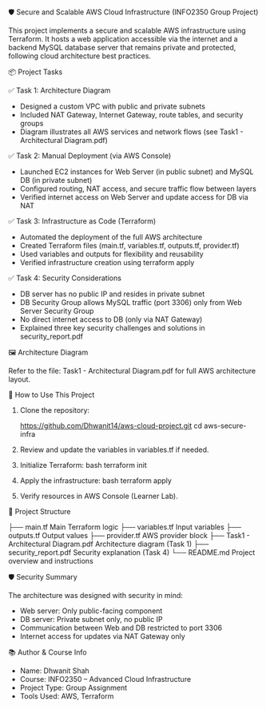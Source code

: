 
 🛡️ Secure and Scalable AWS Cloud Infrastructure (INFO2350 Group Project)

This project implements a secure and scalable AWS infrastructure using Terraform. It hosts a web application accessible via the internet and a backend MySQL database server that remains private and protected, following cloud architecture best practices.



 📦 Project Tasks

✅ Task 1: Architecture Diagram  
- Designed a custom VPC with public and private subnets  
- Included NAT Gateway, Internet Gateway, route tables, and security groups  
- Diagram illustrates all AWS services and network flows (see Task1 - Architectural Diagram.pdf)  

✅ Task 2: Manual Deployment (via AWS Console)  
- Launched EC2 instances for Web Server (in public subnet) and MySQL DB (in private subnet)  
- Configured routing, NAT access, and secure traffic flow between layers  
- Verified internet access on Web Server and update access for DB via NAT  

✅ Task 3: Infrastructure as Code (Terraform)  
- Automated the deployment of the full AWS architecture  
- Created Terraform files (main.tf, variables.tf, outputs.tf, provider.tf)  
- Used variables and outputs for flexibility and reusability  
- Verified infrastructure creation using terraform apply  

✅ Task 4: Security Considerations  
- DB server has no public IP and resides in private subnet  
- DB Security Group allows MySQL traffic (port 3306) only from Web Server Security Group  
- No direct internet access to DB (only via NAT Gateway)  
- Explained three key security challenges and solutions in security_report.pdf  



 🖼️ Architecture Diagram

Refer to the file: Task1 - Architectural Diagram.pdf for full AWS architecture layout.



 🧪 How to Use This Project

1. Clone the repository:
 
   https://github.com/Dhwanit14/aws-cloud-project.git
   cd aws-secure-infra


2. Review and update the variables in variables.tf if needed.

3. Initialize Terraform:
   bash
   terraform init
   

4. Apply the infrastructure:
   bash
   terraform apply
   

5. Verify resources in AWS Console (Learner Lab).



 📁 Project Structure


├── main.tf                   Main Terraform logic
├── variables.tf              Input variables
├── outputs.tf                Output values
├── provider.tf               AWS provider block
├── Task1 - Architectural Diagram.pdf    Architecture diagram (Task 1)
├── security_report.pdf       Security explanation (Task 4)
└── README.md                 Project overview and instructions




 🛡️ Security Summary

The architecture was designed with security in mind:
- Web server: Only public-facing component
- DB server: Private subnet only, no public IP
- Communication between Web and DB restricted to port 3306
- Internet access for updates via NAT Gateway only



 📚 Author & Course Info

- Name: Dhwanit Shah
- Course: INFO2350 – Advanced Cloud Infrastructure
- Project Type: Group Assignment
- Tools Used: AWS, Terraform
